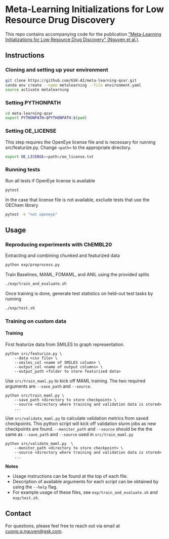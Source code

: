 # Meta-Learning Initializations for Low Resource Drug Discovery
This repo contains accompanying code for the publication ["Meta-Learning Initializations for Low Resource Drug Discovery" (Nguyen et al.)](https://arxiv.org/abs/2003.05996).

## Instructions
### Cloning and setting up your environment
```bash
git clone https://github.com/GSK-AI/meta-learning-qsar.git
conda env create --name metalearning --file environment.yaml
source activate metalearning
```
### Setting PYTHONPATH
```bash
cd meta-learning-qsar
export PYTHONPATH=$PYTHONPATH:$(pwd)
```
### Setting OE_LICENSE 
This step requires the OpenEye license file and is necessary for running src/featurize.py. Change `<path>` to the appropriate directory.
```bash
export OE_LICENSE=<path>/oe_license.txt
```

### Running tests
Run all tests if OpenEye license is available
```bash
pytest
```
In the case that license file is not available, exclude tests that use the OEChem library
```bash
pytest -k "not openeye"
```
## Usage
### Reproducing experiments with ChEMBL20
Extracting and combining chunked and featurized data
```bash
python exp/preprocess.py
```
Train Baselines, MAML, FOMAML, and ANIL using the provided splits
```bash
./exp/train_and_evaluate.sh 
```
Once training is done, generate test statistics on held-out test tasks by running
```bash
./exp/test.sh 
```
### Training on custom data
#### Training
First featurize data from SMILES to graph representation.
```
python src/featurize.py \
    --data <csv file> \
    --smiles_col <name of SMILES column> \
    --output_col <name of output columns> \
    --output_path <folder to store featurized data>
```
Use `src/train_maml.py` to kick off MAML training. The two required arguments are `--save_path` and `--source`.
```
python src/train_maml.py \ 
    --save_path <directory to store checkpoint> \
    --source <directory where training and validation data is stored>
    ...
```
Use `src/validate_maml.py` to calculate validation metrics from saved checkpoints. This python script will kick off validation slurm jobs as new checkpoints are found. `--monitor_path` and `--source` should be the the same as `--save_path` and `--source` used in `src/train_maml.py`
```
python src/validate_maml.py  \
    --monitor_path <directory to store checkpoint> \
    --source <directory where training and validation data is stored> 
    ...
```
**Notes**
- Usage instructions can be found at the top of each file.
- Description of available arguments for each script can be obtained by using the `--help` flag.
- For example usage of these files, see `exp/train_and_evaluate.sh` and `exp/test.sh`.
## Contact
For questions, please feel free to reach out via email at cuong.q.nguyen@gsk.com.
